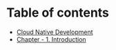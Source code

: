 # Table of contents

* [Cloud Native Development](README.md)
* [Chapter - 1. Introduction](chapter-1.-introduction.md)

